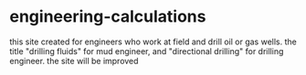 # engineering-calculations
this site created for engineers who work at field and drill oil or gas wells. the title "drilling fluids" for mud engineer, and "directional drilling" for drilling engineer. 
the site will be improved
